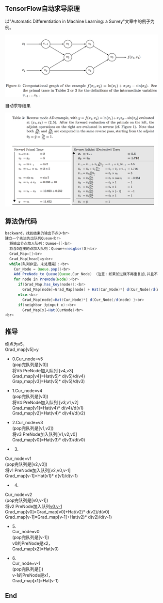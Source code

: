 TensorFlow自动求导原理
-------
以"Automatic Differentiation in Machine Learning: a Survey"文章中的例子为例。

![autodiff](https://github.com/caohao2008/tensorflow_autodiff/blob/master/autodiff_1.png)

自动求导结果

![autodiff2](https://github.com/caohao2008/tensorflow_autodiff/blob/master/autodiff_2.png)

算法伪代码<br>
---------
```JAVA
backward，找到结束的输出节点O<br>
建立一个先进先出队列Queue<br>
  将输出节点放入队列：Queue=[]<br>
  将与O连接的点加入队列：Queue+=neigbor(O)<br>
  Grad_Map=[]<br>
  Grad_Map[head]=y<br>
  while(队列非空，未处理完）：<br>
    Cur_Node = Queue.pop()<br>
    Add_PreNode_to_Queue(Queue,Cur_Node) （注意：如果加过就不再重复加,并且不为input）<br>
    for node in PreNode(Node):<br>
      if(Grad_Map.has_key(node)):<br>
        Grad_Map[node]=Grad_Map[node] + Hat(Cur_Node)*{ d(Cur_Node)/d(node) }<br>
      else:<br>
        Grad_Map[node]=Hat(Cur_Node)*{ d(Cur_Node)/d(node) }<br>
      if(neighbor 为input x):<br>
        Grad_Map[x]=Hat(CurNode)<br>
<br>
```

推导<br>
----------
终点为v5。<br>
Grad_map[v5]=y<br>

* 0.Cur_node=v5<br>
(pop完队列是[v3])<br>
将V5 PreNode加入队列 [v4,v3]<br>
Grad_map[v4]=Hat(v5)* d(v5)/d(v4)<br>
Grap_map[v3]=Hat(v5)* d(v5)/d(v3)<br>

* 1.Cur_node=v4<br>
(pop完队列是[v3])<br>
将V4 PreNode加入队列 [v3,v1,v2]<br>
Grad_map[v1]=Hat(v4)* d(v4)/d(v1)<br>
Grad_map[v2]=Hat(v4)* d(v4)/d(v2)<br>

* 2.Cur_node=v3<br>
(pop完队列是[v1,v2])<br>
将v3 PreNode加入队列[v1,v2,v0]<br>
Grad_map[v0]=Hat(v3)* d(v3)/d(v0)<br>

* 3.
Cur_node=v1<br>
(pop完队列是[v2,v0])<br>
将v1 PreNode加入队列[v2,v0,v-1]<br>
Grad_map[v-1]=Hat(v1)* d(v1)/d(v-1)<br>

* 4.
Cur_node=v2<br>
(pop完队列是[v0,v-1])<br>
将v2 PreNode加入队列[v0,v-1](-1和0都已经加过了)<br>
Grad_map[v0]=Grad_map[v0]+Hat(v2)* d(v2)/d(v0)<br>
Grad_map[v-1]=Grad_map[v-1]+Hat(v2)* d(v2)/d(v-1)<br>


* 5.<br>
Cur_node=v0<br>
(pop完队列是[v-1])<br>
v0的PreNode是x2，<br>
Grad_map[x2]=Hat(v0)<br>

* 6.<br>
Cur_node=v-1<br>
(pop完队列是[])<br>
v-1的PreNode是x1，<br>
Grad_map[x1]=Hat(v-1)<br>


End
------
